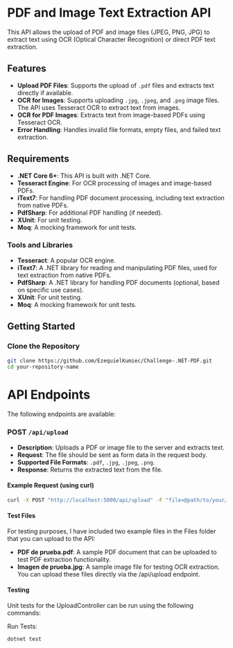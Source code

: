 # PDF and Image Text Extraction API

This API allows the upload of PDF and image files (JPEG, PNG, JPG) to extract text using OCR (Optical Character Recognition) or direct PDF text extraction.

## Features

- **Upload PDF Files**: Supports the upload of `.pdf` files and extracts text directly if available.
- **OCR for Images**: Supports uploading `.jpg`, `.jpeg`, and `.png` image files. The API uses Tesseract OCR to extract text from images.
- **OCR for PDF Images**: Extracts text from image-based PDFs using Tesseract OCR.
- **Error Handling**: Handles invalid file formats, empty files, and failed text extraction.

## Requirements

- **.NET Core 6+**: This API is built with .NET Core.
- **Tesseract Engine**: For OCR processing of images and image-based PDFs.
- **iText7**: For handling PDF document processing, including text extraction from native PDFs.
- **PdfSharp**: For additional PDF handling (if needed).
- **XUnit**: For unit testing.
- **Moq**: A mocking framework for unit tests.

### Tools and Libraries

- **Tesseract**: A popular OCR engine.
- **iText7**: A .NET library for reading and manipulating PDF files, used for text extraction from native PDFs.
- **PdfSharp**: A .NET library for handling PDF documents (optional, based on specific use cases).
- **XUnit**: For unit testing.
- **Moq**: A mocking framework for unit tests.

## Getting Started

### Clone the Repository

```bash
git clone https://github.com/EzequielKumiec/Challenge-.NET-PDF.git
cd your-repository-name
```
# API Endpoints

The following endpoints are available:

### POST `/api/upload`

- **Description**: Uploads a PDF or image file to the server and extracts text.
- **Request**: The file should be sent as form data in the request body.
- **Supported File Formats**: `.pdf`, `.jpg`, `.jpeg`, `.png`.
- **Response**: Returns the extracted text from the file.

#### Example Request (using curl)

```bash
curl -X POST "http://localhost:5000/api/upload" -F "file=@path/to/your/file.pdf"
```
#### Test Files
For testing purposes, I have included two example files in the Files folder that you can upload to the API:

- **PDF de prueba.pdf**: A sample PDF document that can be uploaded to test PDF extraction functionality.
- **Imagen de prueba.jpg**: A sample image file for testing OCR extraction.
You can upload these files directly via the /api/upload endpoint.

#### Testing
Unit tests for the UploadController can be run using the following commands:

Run Tests:

```bash
dotnet test
```
